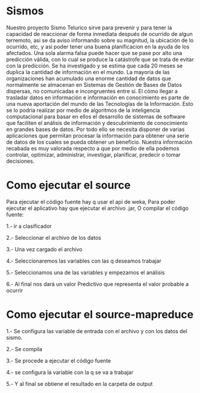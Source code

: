 # Sismos
Nuestro proyecto Sismo Telurico sirve para prevenir y para tener la capacidad de reaccionar de forma inmediata después de ocurrido de algun terremoto, asi se da aviso informando sobre su magnitud, la ubicación de lo ocurrido, etc, y  asi poder tener una buena planificacion en la ayuda de  los afectados.
Una sola alarma falsa puede hacer que se pase por alto una predicción válida, con lo cual se produce la catástrofe que se trata de evitar con la predicción. Se ha investigado y se estima que cada 20 meses se duplica la cantidad de información en el mundo. La mayoría de las organizaciones han acumulado una enorme cantidad de datos que normalmente se almacenan en Sistemas de Gestión de Bases de Datos dispersas, no comunicadas e incongruentes entre sí. El cómo llegar a trasladar datos en información e información en conocimiento es parte de una nueva aportación del mundo de las Tecnologías de la Información.
Esto se lo podria realizar por medio de algoritmos de la inteligencia computacional para basar en ellos el desarrollo de sistemas de software que faciliten el análisis de información y descubrimiento de conocimiento en grandes bases de datos.
Por todo ello se necesita disponer de varias aplicaciones que permitan procesar la información para obtener una serie de datos de los cuales se pueda obtener un beneficio. Nuestra información recabada es muy valorada respecto a que por medio de ella podemos controlar, optimizar, administrar, investigar, planificar, predecir o tomar decisiones.
# Como ejecutar el source

Para ejecutar el código fuente hay q usar el api de weka, Para poder ejecutar el aplicativo hay que ejecutar el archivo .jar, O compilar el código fuente:

1.- ir a clasificador

2.- Seleccionar el archivo de los datos

3.- Una vez cargado el archivo

4.- Seleccionaremos las variables con las q deseamos trabajar

5.- Seleccionamos una de las variables y empezamos el análisis

6.- Al final nos dará un valor Predictivo que representa el valor probable a ocurrir

# Como ejecutar el source-mapreduce

1.- Se configura las variable de entrada con el archivo y con los datos del sismo.

2.- Se compila 

3.- Se procede a ejecutar el código fuente 

4.- se configura la variable con la q se va a trabajar 

5.- Y al final se obtiene el resultado en la carpeta de output


